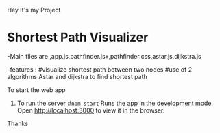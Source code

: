 Hey
It's my Project 

# Shortest Path Visualizer

-Main files are ,app.js,pathfinder.jsx,pathfinder.css,astar.js,dijkstra.js


-features :
 #visualize shortest path between two nodes 
 #use of 2 algorithms Astar and dijkstra to find shortest path

To start the web app

1) To run the server 
#`npm start`
Runs the app in the development mode.<br />
Open [http://localhost:3000](http://localhost:3000) to view it in the browser.


Thanks


